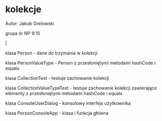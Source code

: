 # kolekcje

Autor: Jakub Grelowski

grupa śr NP 9:15

|

klasa Person - dane do trzymania w kolekcji

klasa PersonValueType - Person z przesłoniętymi metodami hashCode i equals

klasa CollectionTest - testuje zachowanie kolekcji

klasa CollectionValueTypeTest - testuje zachowanie kolekcji zawierające elementy z przesłoniętymi metodami hashCode i equals 

klasa ConsoleUserDialog - konsolowy interfejs użytkownika

klasa PersonConsoleApp - klasa i funkcja główna
